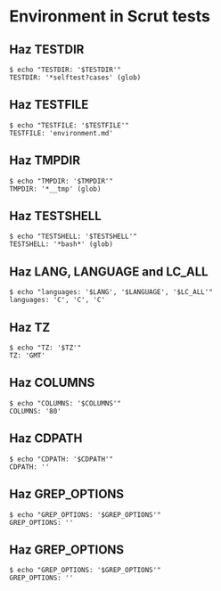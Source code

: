 # Environment in Scrut tests

## Haz TESTDIR

```scrut
$ echo "TESTDIR: '$TESTDIR'"
TESTDIR: '*selftest?cases' (glob)
```

## Haz TESTFILE

```scrut
$ echo "TESTFILE: '$TESTFILE'"
TESTFILE: 'environment.md'
```

## Haz TMPDIR

```scrut
$ echo "TMPDIR: '$TMPDIR'"
TMPDIR: '*__tmp' (glob)
```

## Haz TESTSHELL

```scrut
$ echo "TESTSHELL: '$TESTSHELL'"
TESTSHELL: '*bash*' (glob)
```

## Haz LANG, LANGUAGE and LC_ALL

```scrut
$ echo "languages: '$LANG', '$LANGUAGE', '$LC_ALL'"
languages: 'C', 'C', 'C'
```

## Haz TZ

```scrut
$ echo "TZ: '$TZ'"
TZ: 'GMT'
```

## Haz COLUMNS

```scrut
$ echo "COLUMNS: '$COLUMNS'"
COLUMNS: '80'
```

## Haz CDPATH

```scrut
$ echo "CDPATH: '$CDPATH'"
CDPATH: ''
```

## Haz GREP_OPTIONS

```scrut
$ echo "GREP_OPTIONS: '$GREP_OPTIONS'"
GREP_OPTIONS: ''
```

## Haz GREP_OPTIONS

```scrut
$ echo "GREP_OPTIONS: '$GREP_OPTIONS'"
GREP_OPTIONS: ''
```

